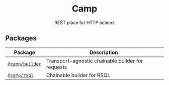 <div align="center">
    <h1>Camp</h1>
    <p>REST place for HTTP actions</p>
</div>

## Packages

| Package                            | Description                                       |
| ---------------------------------- | ------------------------------------------------- |
| [`@camp/builder`](https://github.com/KageNoNeko/camp/blob/master/libs/builder) | Transport-agnostic chainable builder for requests |
| [`@camp/rsql`](https://github.com/KageNoNeko/camp/blob/master/libs/rsql)       | Chainable builder for RSQL                        |
